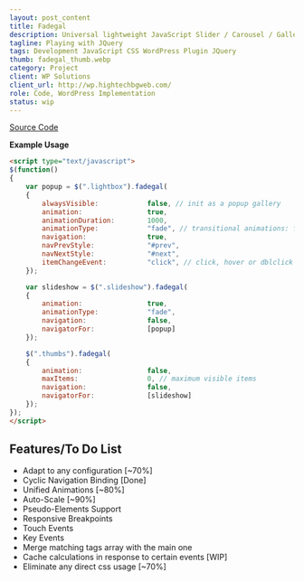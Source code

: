 ```yaml
---
layout: post_content
title: Fadegal
description: Universal lightweight JavaScript Slider / Carousel / Gallery / Navigator
tagline: Playing with JQuery
tags: Development JavaScript CSS WordPress Plugin JQuery
thumb: fadegal_thumb.webp
category: Project
client: WP Solutions
client_url: http://wp.hightechbgweb.com/
role: Code, WordPress Implementation
status: wip
---
```

<a href="https://github.com/insidious-src/wordpress-fadegal" class="icon fa-github">
Source Code</a>

**Example Usage**

~~~ html
<script type="text/javascript">
$(function()
{
    var popup = $(".lightbox").fadegal(
    {
        alwaysVisible:            false, // init as a popup gallery
        animation:                true,
        animationDuration:        1000,
        animationType:            "fade", // transitional animations: fade, slide, popup
        navigation:               true,
        navPrevStyle:             "#prev",
        navNextStyle:             "#next",
        itemChangeEvent:          "click", // click, hover or dblclick
    });

    var slideshow = $(".slideshow").fadegal(
    {
        animation:                true,
        animationType:            "fade",
        navigation:               false,
        navigatorFor:             [popup]
    });

    $(".thumbs").fadegal(
    {
        animation:                false,
        maxItems:                 0, // maximum visible items
        navigation:               false,
        navigatorFor:             [slideshow]
    });
});
</script>
~~~

## Features/To Do List
- Adapt to any configuration [~70%]
- Cyclic Navigation Binding [Done]
- Unified Animations [~80%]
- Auto-Scale [~90%]
- Pseudo-Elements Support
- Responsive Breakpoints
- Touch Events
- Key Events
- Merge matching tags array with the main one
- Cache calculations in response to certain events [WIP]
- Eliminate any direct css usage [~70%]
